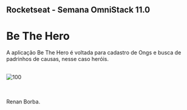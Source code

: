 ## Rocketseat - Semana OmniStack 11.0 
# Be The Hero
A aplicação Be The Hero é voltada para cadastro de Ongs e busca de padrinhos de causas, nesse caso heróis. 
<br><br>

![100](https://user-images.githubusercontent.com/48495838/78059212-dde3c280-735f-11ea-97cb-59f7c3b9ef43.png)


<br><br> 
Renan Borba.
